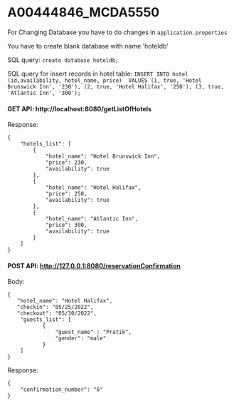 # A00444846_MCDA5550

For Changing Database you have to do changes in `application.properties`

You have to create blank database with name 'hoteldb'

SQL query: `create database hoteldb;`

SQL query for insert records in hotel table: 
`INSERT INTO hotel (id,availability, hotel_name, price) 
VALUES (1, true, 'Hotel Brunswick Inn', '230'),
(2, true, 'Hotel Halifax', '250'),
(3, true, 'Atlantic Inn', '300');`

#### GET API: http://localhost:8080/getListOfHotels


Response:
``` 
{
    "hotels_list": [
        {
            "hotel_name": "Hotel Brunswick Inn",
            "price": 230,
            "availability": true
        },
        {
            "hotel_name": "Hotel Halifax",
            "price": 250,
            "availability": true
        },
        {
            "hotel_name": "Atlantic Inn",
            "price": 300,
            "availability": true
        }
    ]
}
```



#### POST API: http://127.0.0.1:8080/reservationConfirmation

Body:
``` 
{  
   "hotel_name": "Hotel Halifax", 
   "checkin": "05/25/2022", 
   "checkout": "05/30/2022", 
    "guests_list": [
           { 
               "guest_name" : "Pratik", 
               "gender": "male"
           }
    ]
}
```

Response: 
```
{
    "confirmation_number": "6"
}
```
